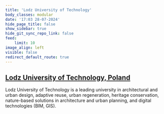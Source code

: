 ```yaml
---
title: 'Lodz University of Technology'
body_classes: modular
date: '17:03 28-07-2024'
hide_page_title: false
show_sidebar: true
hide_git_sync_repo_link: false
feed:
    limit: 10
image_align: left
visible: false
redirect_default_route: true
---
```


## [Lodz University of Technology, Poland](https://p.lodz.pl/en)

Lodz University of Technology is a leading university in architectural and urban design, adaptive reuse, urban regeneration, heritage conservation, nature-based solutions in architecture and urban planning, and digital technologies (BIM, GIS).